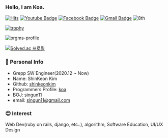 ### Hello, I am Koa.

[![Hits](https://hits.seeyoufarm.com/api/count/incr/badge.svg?url=https%3A%2F%2Fgithub.com%2Fshinkeonkim)](https://hits.seeyoufarm.com)
[![Youtube Badge](https://img.shields.io/badge/Youtube-ff0000?style=flat-square&logo=youtube&link=https://www.youtube.com/channel/UCxnPVTZAKfgup-srzKe7ekQl)](https://www.youtube.com/channel/UCxnPVTZAKfgup-srzKe7ekQ)
[![Facebook Badge](https://img.shields.io/badge/facebook-1877f2?style=flat-square&logo=facebook&logoColor=white&link=https://www.facebook.com/singun11)](https://www.facebook.com/singun11)
[![Gmail Badge](https://img.shields.io/badge/Gmail-d14836?style=flat-square&logo=Gmail&logoColor=white&link=mailto:singun11@gmail.com)](mailto:singun11@gmail.com)
![8th](https://likelion-badge.herokuapp.com/api/likelion_shield_badge?generation=8)

[![trophy](https://github-profile-trophy.vercel.app/?username=shinkeonkim)](https://github.com/ryo-ma/github-profile-trophy)

![prgms-profile](https://prgms-badge.herokuapp.com/pr/dark/koa)
  
[![Solved.ac 프로필](http://mazassumnida.wtf/api/v2/generate_badge?boj=singun11)](https://solved.ac/singun11)

### 🧐 Personal Info
- Grepp SW Engineer(2020.12 ~ Now)
- Name: ShinKeon Kim
- Github: [shinkeonkim](https://github.com/shinkeonkim)
- Programmers Profile: [koa](https://programmers.co.kr/pr/koa)
- BOJ: [singun11](https://www.acmicpc.net/user/singun11)
- email: [singun11@gmail.com](mailto:singun11@kookmin.ac.kr)

### 😊 Interest

Web Dev(ruby on rails, django, etc..), algorithm, Software Education, UI/UX Design
